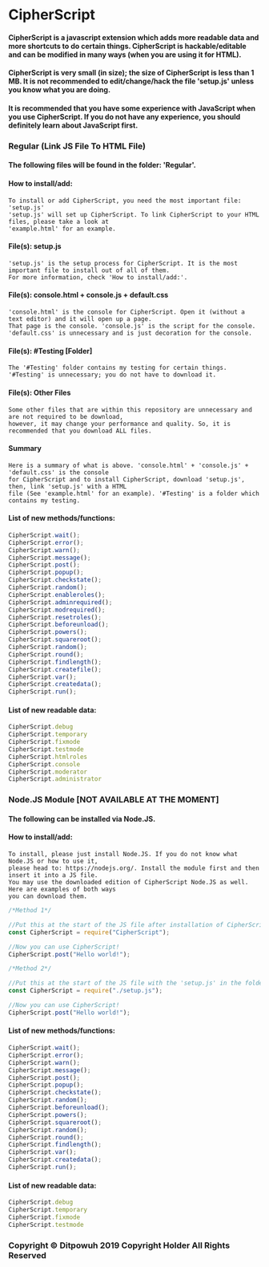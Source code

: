# CipherScript

#### CipherScript is a javascript extension which adds more readable data and more shortcuts to do certain things. CipherScript is hackable/editable and can be modified in many ways (when you are using it for HTML).
#### CipherScript is very small (in size); the size of CipherScript is less than 1 MB. It is not recommended to edit/change/hack the file 'setup.js' unless you know what you are doing.
#### It is recommended that you have some experience with JavaScript when you use CipherScript. If you do not have any experience, you should definitely learn about JavaScript first.

### Regular (Link JS File To HTML File)
#### The following files will be found in the folder: 'Regular'.

#### How to install/add:
```
To install or add CipherScript, you need the most important file: 'setup.js'
'setup.js' will set up CipherScript. To link CipherScript to your HTML files, please take a look at
'example.html' for an example.
```
#### File(s): setup.js
```
'setup.js' is the setup process for CipherScript. It is the most important file to install out of all of them.
For more information, check 'How to install/add:'.
```
#### File(s): console.html + console.js + default.css
```
'console.html' is the console for CipherScript. Open it (without a text editor) and it will open up a page.
That page is the console. 'console.js' is the script for the console.
'default.css' is unnecessary and is just decoration for the console.
```
#### File(s): #Testing [Folder]
```
The '#Testing' folder contains my testing for certain things.
'#Testing' is unnecessary; you do not have to download it.
```
#### File(s): Other Files
```
Some other files that are within this repository are unnecessary and are not required to be download,
however, it may change your performance and quality. So, it is recommended that you download ALL files.
```
#### Summary
```
Here is a summary of what is above. 'console.html' + 'console.js' + 'default.css' is the console
for CipherScript and to install CipherScript, download 'setup.js', then, link 'setup.js' with a HTML
file (See 'example.html' for an example). '#Testing' is a folder which contains my testing.
```
#### List of new methods/functions:
```javascript
CipherScript.wait();
CipherScript.error();
CipherScript.warn();
CipherScript.message();
CipherScript.post();
CipherScript.popup();
CipherScript.checkstate();
CipherScript.random();
CipherScript.enableroles();
CipherScript.adminrequired();
CipherScript.modrequired();
CipherScript.resetroles();
CipherScript.beforeunload();
CipherScript.powers();
CipherScript.squareroot();
CipherScript.random();
CipherScript.round();
CipherScript.findlength();
CipherScript.createfile();
CipherScript.var();
CipherScript.createdata();
CipherScript.run();
```
#### List of new readable data:
```javascript
CipherScript.debug
CipherScript.temporary
CipherScript.fixmode
CipherScript.testmode
CipherScript.htmlroles
CipherScript.console
CipherScript.moderator
CipherScript.administrator
```

### Node.JS Module [NOT AVAILABLE AT THE MOMENT]
#### The following can be installed via Node.JS.

#### How to install/add:
```
To install, please just install Node.JS. If you do not know what Node.JS or how to use it,
please head to: https://nodejs.org/. Install the module first and then insert it into a JS file.
You may use the downloaded edition of CipherScript Node.JS as well. Here are examples of both ways
you can download them.
```
```javascript
/*Method 1*/

//Put this at the start of the JS file after installation of CipherScript.
const CipherScript = require("CipherScript"); 

//Now you can use CipherScript!
CipherScript.post("Hello world!");
```
```javascript
/*Method 2*/

//Put this at the start of the JS file with the 'setup.js' in the folder.
const CipherScript = require("./setup.js"); 

//Now you can use CipherScript!
CipherScript.post("Hello world!");
```
#### List of new methods/functions:
```javascript
CipherScript.wait();
CipherScript.error();
CipherScript.warn();
CipherScript.message();
CipherScript.post();
CipherScript.popup();
CipherScript.checkstate();
CipherScript.random();
CipherScript.beforeunload();
CipherScript.powers();
CipherScript.squareroot();
CipherScript.random();
CipherScript.round();
CipherScript.findlength();
CipherScript.var();
CipherScript.createdata();
CipherScript.run();
```
#### List of new readable data:
```javascript
CipherScript.debug
CipherScript.temporary
CipherScript.fixmode
CipherScript.testmode
```

### Copyright © Ditpowuh 2019 Copyright Holder All Rights Reserved

